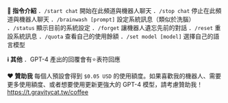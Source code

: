**🔧 指令介紹**
．`/start chat` 開始在此頻道與機器人聊天
．`/stop chat` 停止在此頻道與機器人聊天
．`/brainwash [prompt]` 設定系統訊息（類似於洗腦）
．`/status` 顯示目前的系統設定
．`/forget` 讓機器人遺忘先前的對話
．`/reset` 重設系統訊息
．`/quota` 查看自己的使用餘額
．`/set model [model]` 選擇自己的語言模型

**ℹ️ 其他**
．GPT-4 產出的回覆會有⭐表符回應

**❤️ 贊助我**
每個人預設會得到 `$0.05 USD` 的使用額度。如果喜歡我的機器人、需要更多使用額度、或者想要使用更新更強大的 GPT-4 模型，請考慮贊助我！
https://t.gravitycat.tw/coffee
